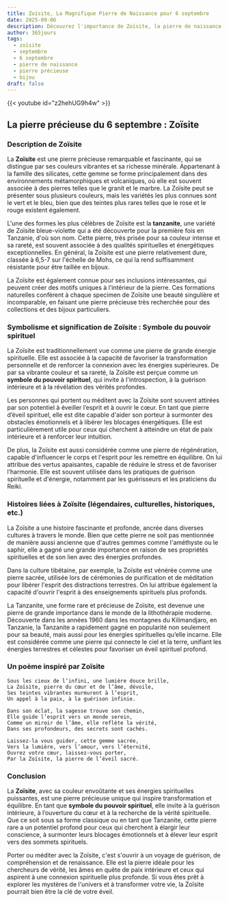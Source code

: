 ```yaml
---
title: Zoïsite, La Magnifique Pierre de Naissance pour 6 septembre
date: 2025-09-06
description: Découvrez l'importance de Zoïsite, la pierre de naissance du 6 septembre qui symbolise Symbole du pouvoir spirituel. Laissez sa beauté et sa signification illuminer votre journée.
author: 365jours
tags:
  - zoïsite
  - septembre
  - 6 septembre
  - pierre de naissance
  - pierre précieuse
  - bijou
draft: false
---
```


{{< youtube id="z2hehUG9h4w" >}}

## La pierre précieuse du 6 septembre : Zoïsite

### Description de Zoïsite

La **Zoïsite** est une pierre précieuse remarquable et fascinante, qui se distingue par ses couleurs vibrantes et sa richesse minérale. Appartenant à la famille des silicates, cette gemme se forme principalement dans des environnements métamorphiques et volcaniques, où elle est souvent associée à des pierres telles que le granit et le marbre. La Zoïsite peut se présenter sous plusieurs couleurs, mais les variétés les plus connues sont le vert et le bleu, bien que des teintes plus rares telles que le rose et le rouge existent également.

L'une des formes les plus célèbres de Zoïsite est la **tanzanite**, une variété de Zoïsite bleue-violette qui a été découverte pour la première fois en Tanzanie, d'où son nom. Cette pierre, très prisée pour sa couleur intense et sa rareté, est souvent associée à des qualités spirituelles et énergétiques exceptionnelles. En général, la Zoïsite est une pierre relativement dure, classée à 6,5-7 sur l'échelle de Mohs, ce qui la rend suffisamment résistante pour être taillée en bijoux.

La Zoïsite est également connue pour ses inclusions intéressantes, qui peuvent créer des motifs uniques à l’intérieur de la pierre. Ces formations naturelles confèrent à chaque specimen de Zoïsite une beauté singulière et incomparable, en faisant une pierre précieuse très recherchée pour des collections et des bijoux particuliers.

### Symbolisme et signification de Zoïsite : Symbole du pouvoir spirituel

La Zoïsite est traditionnellement vue comme une pierre de grande énergie spirituelle. Elle est associée à la capacité de favoriser la transformation personnelle et de renforcer la connexion avec les énergies supérieures. De par sa vibrante couleur et sa rareté, la Zoïsite est perçue comme un **symbole du pouvoir spirituel**, qui invite à l'introspection, à la guérison intérieure et à la révélation des vérités profondes.

Les personnes qui portent ou méditent avec la Zoïsite sont souvent attirées par son potentiel à éveiller l’esprit et à ouvrir le cœur. En tant que pierre d’éveil spirituel, elle est dite capable d'aider son porteur à surmonter des obstacles émotionnels et à libérer les blocages énergétiques. Elle est particulièrement utile pour ceux qui cherchent à atteindre un état de paix intérieure et à renforcer leur intuition.

De plus, la Zoïsite est aussi considérée comme une pierre de régénération, capable d'influencer le corps et l'esprit pour les remettre en équilibre. On lui attribue des vertus apaisantes, capable de réduire le stress et de favoriser l’harmonie. Elle est souvent utilisée dans les pratiques de guérison spirituelle et d'énergie, notamment par les guérisseurs et les praticiens du Reiki.

### Histoires liées à Zoïsite (légendaires, culturelles, historiques, etc.)

La Zoïsite a une histoire fascinante et profonde, ancrée dans diverses cultures à travers le monde. Bien que cette pierre ne soit pas mentionnée de manière aussi ancienne que d'autres gemmes comme l'améthyste ou le saphir, elle a gagné une grande importance en raison de ses propriétés spirituelles et de son lien avec des énergies profondes.

Dans la culture tibétaine, par exemple, la Zoïsite est vénérée comme une pierre sacrée, utilisée lors de cérémonies de purification et de méditation pour libérer l'esprit des distractions terrestres. On lui attribue également la capacité d'ouvrir l'esprit à des enseignements spirituels plus profonds.

La Tanzanite, une forme rare et précieuse de Zoïsite, est devenue une pierre de grande importance dans le monde de la lithothérapie moderne. Découverte dans les années 1960 dans les montagnes du Kilimandjaro, en Tanzanie, la Tanzanite a rapidement gagné en popularité non seulement pour sa beauté, mais aussi pour les énergies spirituelles qu’elle incarne. Elle est considérée comme une pierre qui connecte le ciel et la terre, unifiant les énergies terrestres et célestes pour favoriser un éveil spirituel profond.

### Un poème inspiré par Zoïsite

	Sous les cieux de l’infini, une lumière douce brille,  
	La Zoïsite, pierre du cœur et de l’âme, dévoile,  
	Ses teintes vibrantes murmurent à l’esprit,  
	Un appel à la paix, à la guérison infinie.
	
	Dans son éclat, la sagesse trouve son chemin,  
	Elle guide l’esprit vers un monde serein,  
	Comme un miroir de l’âme, elle reflète la vérité,  
	Dans ses profondeurs, des secrets sont cachés.
	
	Laissez-la vous guider, cette gemme sacrée,  
	Vers la lumière, vers l’amour, vers l’éternité,  
	Ouvrez votre cœur, laissez-vous porter,  
	Par la Zoïsite, la pierre de l’éveil sacré.

### Conclusion

La **Zoïsite**, avec sa couleur envoûtante et ses énergies spirituelles puissantes, est une pierre précieuse unique qui inspire transformation et équilibre. En tant que **symbole du pouvoir spirituel**, elle invite à la guérison intérieure, à l’ouverture du cœur et à la recherche de la vérité spirituelle. Que ce soit sous sa forme classique ou en tant que Tanzanite, cette pierre rare a un potentiel profond pour ceux qui cherchent à élargir leur conscience, à surmonter leurs blocages émotionnels et à élever leur esprit vers des sommets spirituels.

Porter ou méditer avec la Zoïsite, c'est s'ouvrir à un voyage de guérison, de compréhension et de renaissance. Elle est la pierre idéale pour les chercheurs de vérité, les âmes en quête de paix intérieure et ceux qui aspirent à une connexion spirituelle plus profonde. Si vous êtes prêt à explorer les mystères de l'univers et à transformer votre vie, la Zoïsite pourrait bien être la clé de votre éveil.